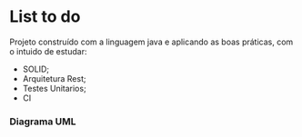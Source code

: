 # List to do 

Projeto construído com a linguagem java e aplicando as boas práticas, com o intuido de estudar:

- SOLID;
- Arquitetura Rest;
- Testes Unitarios;
- CI

### Diagrama UML